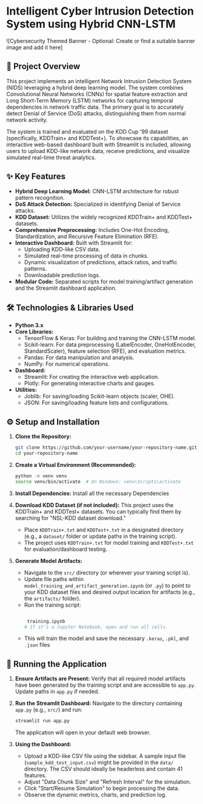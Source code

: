 
# Intelligent Cyber Intrusion Detection System using Hybrid CNN-LSTM

![Cybersecurity Themed Banner - Optional: Create or find a suitable banner image and add it here]

## 🚀 Project Overview

This project implements an intelligent Network Intrusion Detection System (NIDS) leveraging a hybrid deep learning model. The system combines Convolutional Neural Networks (CNNs) for spatial feature extraction and Long Short-Term Memory (LSTM) networks for capturing temporal dependencies in network traffic data. The primary goal is to accurately detect Denial of Service (DoS) attacks, distinguishing them from normal network activity.

The system is trained and evaluated on the KDD Cup '99 dataset (specifically, KDDTrain+ and KDDTest+). To showcase its capabilities, an interactive web-based dashboard built with Streamlit is included, allowing users to upload KDD-like network data, receive predictions, and visualize simulated real-time threat analytics.

## ✨ Key Features

*   **Hybrid Deep Learning Model:** CNN-LSTM architecture for robust pattern recognition.
*   **DoS Attack Detection:** Specialized in identifying Denial of Service attacks.
*   **KDD Dataset:** Utilizes the widely recognized KDDTrain+ and KDDTest+ datasets.
*   **Comprehensive Preprocessing:** Includes One-Hot Encoding, Standardization, and Recursive Feature Elimination (RFE).
*   **Interactive Dashboard:** Built with Streamlit for:
    *   Uploading KDD-like CSV data.
    *   Simulated real-time processing of data in chunks.
    *   Dynamic visualization of predictions, attack ratios, and traffic patterns.
    *   Downloadable prediction logs.
*   **Modular Code:** Separated scripts for model training/artifact generation and the Streamlit dashboard application.


## 🛠️ Technologies & Libraries Used

*   **Python 3.x**
*   **Core Libraries:**
    *   TensorFlow & Keras: For building and training the CNN-LSTM model.
    *   Scikit-learn: For data preprocessing (LabelEncoder, OneHotEncoder, StandardScaler), feature selection (RFE), and evaluation metrics.
    *   Pandas: For data manipulation and analysis.
    *   NumPy: For numerical operations.
*   **Dashboard:**
    *   Streamlit: For creating the interactive web application.
    *   Plotly: For generating interactive charts and gauges.
*   **Utilities:**
    *   Joblib: For saving/loading Scikit-learn objects (scaler, OHE).
    *   JSON: For saving/loading feature lists and configurations.

## ⚙️ Setup and Installation

1.  **Clone the Repository:**
    ```bash
    git clone https://github.com/your-username/your-repository-name.git
    cd your-repository-name
    ```

2.  **Create a Virtual Environment (Recommended):**
    ```bash
    python -m venv venv
    source venv/bin/activate  # On Windows: venv\Scripts\activate
    ```

3.  **Install Dependencies:**
   Install all the necessary Dependencies

4.  **Download KDD Dataset (if not included):**
    This project uses the KDDTrain+ and KDDTest+ datasets. You can typically find them by searching for "NSL-KDD dataset download."
    *   Place `KDDTrain+.txt` and `KDDTest+.txt` in a designated directory (e.g., a `dataset/` folder or update paths in the training script).
    *   The project uses `KDDTrain+.txt` for model training and `KDDTest+.txt` for evaluation/dashboard testing.

5.  **Generate Model Artifacts:**
    *   Navigate to the `src/` directory (or wherever your training script is).
    *   Update file paths within `model_training_and_artifact_generation.ipynb` (or `.py`) to point to your KDD dataset files and desired output location for artifacts (e.g., the `artifacts/` folder).
    *   Run the training script:
        ```bash
        
         training.ipynb
        # If it's a Jupyter Notebook, open and run all cells.
        ```
    *   This will train the model and save the necessary `.keras`, `.pkl`, and `.json` files 

## 🚀 Running the Application

1.  **Ensure Artifacts are Present:** Verify that all required model artifacts  have been generated by the training script and are accessible to `app.py`. Update paths in `app.py` if needed.

2.  **Run the Streamlit Dashboard:**
    Navigate to the directory containing `app.py` (e.g., `src/`) and run:
    ```bash
    streamlit run app.py
    ```
    The application will open in your default web browser.

3.  **Using the Dashboard:**
    *   Upload a KDD-like CSV file using the sidebar. A sample input file (`sample_kdd_test_input.csv`) might be provided in the `data/` directory. The CSV should ideally be headerless and contain 41 features.
    *   Adjust "Data Chunk Size" and "Refresh Interval" for the simulation.
    *   Click "Start/Resume Simulation" to begin processing the data.
    *   Observe the dynamic metrics, charts, and prediction log.

